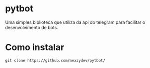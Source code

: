 # pytbot
Uma simples biblioteca que utiliza da api do telegram para facilitar o desenvolvimento de bots.

# Como instalar
```
git clone https://github.com/nexzydev/pytbot/
```
